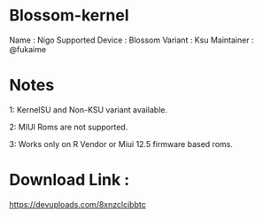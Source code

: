 # Blossom-kernel
Name : Nigo
Supported Device : Blossom
Variant : Ksu
Maintainer : @fukaime

# Notes

1: KernelSU and Non-KSU variant available.

2: MIUI Roms are not supported.

3: Works only on R Vendor or Miui 12.5 firmware based roms.

# Download Link :
https://devuploads.com/8xnzclcjbbtc
